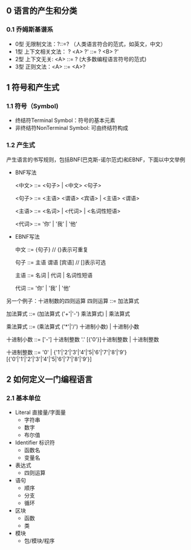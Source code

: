 ## 0 语言的产生和分类
### 0.1 乔姆斯基谱系
- 0型 无限制文法：?::=? （人类语言符合的范式，如英文，中文）
- 1型 上下文相关文法： ? \<A\> ?' ::= ? \<B\> ?'
- 2型 上下文无关: \<A\> ::= ? (大多数编程语言符号的范式)
- 3型 正则文法：\<A\> ::= \<A\>?

## 1 符号和产生式
### 1.1 符号（Symbol)
- 终结符Terminal Symbol：符号的基本元素
- 非终结符NonTerminal Symbol: 可由终结符构成
### 1.2 产生式
产生语言的书写规则，包括BNF(巴克斯-诺尔范式)和EBNF，下面以中文举例
- BNF写法

  <中文> ::= <句子> | <中文> <句子>

  <句子> ::= <主语> <谓语> <宾语> | <主语> <谓语>

  <主语> ::= <名词> | <代词> | <名词性短语>

  <代词> ::= '你' | '我' | '他'
- EBNF写法

  中文 ::= {句子} // {}表示可重复

  句子 ::= 主语 谓语 [宾语] // []表示可选

  主语 ::= 名词 | 代词 | 名词性短语

  代词 ::= '你' | '我' | '他'

另一个例子：十进制数的四则运算
  四则运算 ::= 加法算式

  加法算式 ::= (加法算式 ('+'|'-') 乘法算式) | 乘法算式

  乘法算式 ::= (乘法算式 ('*'|'/') 十进制小数) | 十进制小数

  十进制小数 ::= ['-'] 十进制整数 '.' [{'0'}]十进制整数 | 十进制整数

  十进制整数 ::= '0' | {'1'|'2'|'3'|'4'|'5|'6'|'7'|'8'|'9'} [{'0'|'1'|'2'|'3'|'4'|'5|'6'|'7'|'8'|'9'}]
## 2 如何定义一门编程语言
### 2.1 基本单位
- Literal 直接量/字面量
  - 字符串
  - 数字
  - 布尔值
- Identifier 标识符
  - 函数名
  - 变量名
- 表达式
  - 四则运算
- 语句
  - 顺序
  - 分支
  - 循环
- 区块
  - 函数
  - 类
- 模块
  - 包/模块/程序
